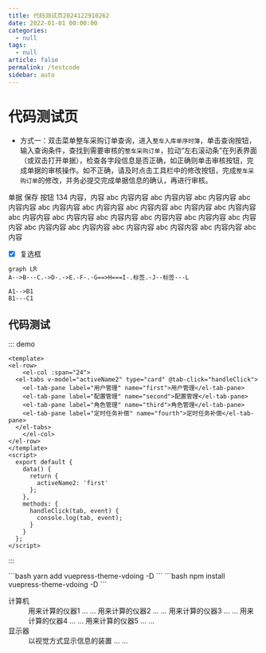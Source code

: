 ```yaml
---
title: 代码测试页2024122910262
date: 2022-01-01 00:00:00
categories: 
  - null
tags: 
  - null
article: false
permalink: /testcode
sidebar: auto
---
```


# 代码测试页


- 方式一：双击菜单<el-button size="mini" type="primary" plain>整车采购订单查询</el-button>，进入`整车入库单序时簿`，单击<el-button size="mini" type="primary" plain>查询</el-button>按钮，输入查询条件，查找到需要审核的`整车采购订单`，拉动“左右滚动条”在列表界面（或双击打开单据），检查各字段信息是否正确，如正确则单击<el-button size="mini" type="primary" plain>审核</el-button>按钮，完成单据的审核操作。如不正确，请及时点击工具栏中的<el-button size="mini" type="primary" plain>修改</el-button>按钮，完成`整车采购订单`的修改，并务必<el-button size="mini" type="primary" plain>提交</el-button>完成单据信息的确认，再进行<el-button size="mini" type="primary" plain>审核</el-button>。



单据 <kbd>保存</kbd> 按钮 134 内容，内容 abc 内容内容 abc 内容内容 abc 内容内容 abc 内容内容 abc 内容内容 abc 内容内容 abc 内容内容 abc 内容内容 abc 内容内容 abc 内容内容 abc 内容内容 abc 内容内容 abc 内容内容 abc 内容内容 abc 内容内容 abc 内容内容 abc 内容内容 abc 内容内容 abc 内容内容 abc 内容内容 abc 内容

- [x] 复选框





```mermaid
graph LR
A-->B---C.->D-.->E.-F-.-G==>H===I-.标签.-J--标签---L

A1-->B1
B1---C1
```




## 代码测试



::: demo 
```
<template>
<el-row>
    <el-col :span="24">
  <el-tabs v-model="activeName2" type="card" @tab-click="handleClick">
    <el-tab-pane label="用户管理" name="first">用户管理</el-tab-pane>
    <el-tab-pane label="配置管理" name="second">配置管理</el-tab-pane>
    <el-tab-pane label="角色管理" name="third">角色管理</el-tab-pane>
    <el-tab-pane label="定时任务补偿" name="fourth">定时任务补偿</el-tab-pane>
  </el-tabs>
    </el-col>
</el-row>
</template>
<script>
  export default {
    data() {
      return {
        activeName2: 'first'
      };
    },
    methods: {
      handleClick(tab, event) {
        console.log(tab, event);
      }
    }
  };
</script>

```
:::

<el-steps :active="5" align-center>  
 <el-step title="维护订单" icon="el-icon-edit" description="整车/精品/代办/保险/会员/二手车等"></el-step> 
  <el-step title="收取订金/首付款" icon="el-icon-money" description="收取客户订金"></el-step>  
  <el-step title="收取尾款" icon="el-icon-money" description="收齐款项后结算检查"></el-step> 
  <el-step title="订单配车" icon="el-icon-connection" description="确定哪台车销售给客户"></el-step> 
  <el-step title="整车开票" icon="el-icon-tickets" description="开具整车发票"></el-step> 
  <el-step title="整车出库" icon="el-icon-truck" description="向客户交付车辆"></el-step> 
  <el-step title="财务记账" icon="el-icon-document-checked" description="财务对收款/应收/出库记账"></el-step> 
  <el-step title="整车出库" icon="el-icon-truck" description="向客户交付车辆"></el-step> 
  <el-step title="整车出库" icon="el-icon-truck" description="向客户交付车辆"></el-step> 
</el-steps>



<code-group>
  <code-block title="YARN" active>
  ```bash
  yarn add vuepress-theme-vdoing -D
  ```
  </code-block>

  <code-block title="NPM">
  ```bash
  npm install vuepress-theme-vdoing -D
  ```
  </code-block>
</code-group>





<dl>
   <dt>计算机</dt>
   <dd>
       <a>用来计算的仪器1 ... ...</a>
       <a>用来计算的仪器2 ... ...</a>
       <a>用来计算的仪器3 ... ...</a>
       <a>用来计算的仪器4 ... ...</a>
       <a>用来计算的仪器5 ... ...</a>
    </dd>
   <dt>显示器</dt>
   <dd>以视觉方式显示信息的装置 ... ...</dd>
</dl>
